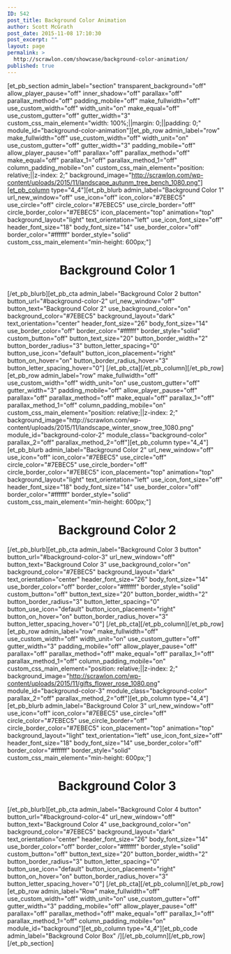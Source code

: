 ```yaml
---
ID: 542
post_title: Background Color Animation
author: Scott McGrath
post_date: 2015-11-08 17:10:30
post_excerpt: ""
layout: page
permalink: >
  http://scrawlon.com/showcase/background-color-animation/
published: true
---
```

[et_pb_section admin_label="section" transparent_background="off" allow_player_pause="off" inner_shadow="off" parallax="off" parallax_method="off" padding_mobile="off" make_fullwidth="off" use_custom_width="off" width_unit="on" make_equal="off" use_custom_gutter="off" gutter_width="3" custom_css_main_element="width: 100%;||margin: 0;||padding: 0;" module_id="background-color-animation"][et_pb_row admin_label="row" make_fullwidth="off" use_custom_width="off" width_unit="on" use_custom_gutter="off" gutter_width="3" padding_mobile="off" allow_player_pause="off" parallax="off" parallax_method="off" make_equal="off" parallax_1="off" parallax_method_1="off" column_padding_mobile="on" custom_css_main_element="position: relative;||z-index: 2;" background_image="http://scrawlon.com/wp-content/uploads/2015/11/landscape_autunm_tree_bench_1080.png"][et_pb_column type="4_4"][et_pb_blurb admin_label="Background Color 1" url_new_window="off" use_icon="off" icon_color="#7EBEC5" use_circle="off" circle_color="#7EBEC5" use_circle_border="off" circle_border_color="#7EBEC5" icon_placement="top" animation="top" background_layout="light" text_orientation="left" use_icon_font_size="off" header_font_size="18" body_font_size="14" use_border_color="off" border_color="#ffffff" border_style="solid" custom_css_main_element="min-height: 600px;"] <h1 style="text-align: center;">
  Background Color 1
</h1> [/et_pb_blurb][et_pb_cta admin_label="Background Color 2 button" button_url="#background-color-2" url_new_window="off" button_text="Background Color 2" use_background_color="on" background_color="#7EBEC5" background_layout="dark" text_orientation="center" header_font_size="26" body_font_size="14" use_border_color="off" border_color="#ffffff" border_style="solid" custom_button="off" button_text_size="20" button_border_width="2" button_border_radius="3" button_letter_spacing="0" button_use_icon="default" button_icon_placement="right" button_on_hover="on" button_border_radius_hover="3" button_letter_spacing_hover="0"] [/et_pb_cta][/et_pb_column][/et_pb_row][et_pb_row admin_label="row" make_fullwidth="off" use_custom_width="off" width_unit="on" use_custom_gutter="off" gutter_width="3" padding_mobile="off" allow_player_pause="off" parallax="off" parallax_method="off" make_equal="off" parallax_1="off" parallax_method_1="off" column_padding_mobile="on" custom_css_main_element="position: relative;||z-index: 2;" background_image="http://scrawlon.com/wp-content/uploads/2015/11/landscape_winter_snow_tree_1080.png" module_id="background-color-2" module_class="background-color" parallax_2="off" parallax_method_2="off"][et_pb_column type="4_4"][et_pb_blurb admin_label="Background Color 2" url_new_window="off" use_icon="off" icon_color="#7EBEC5" use_circle="off" circle_color="#7EBEC5" use_circle_border="off" circle_border_color="#7EBEC5" icon_placement="top" animation="top" background_layout="light" text_orientation="left" use_icon_font_size="off" header_font_size="18" body_font_size="14" use_border_color="off" border_color="#ffffff" border_style="solid" custom_css_main_element="min-height: 600px;"] 

<h1 style="text-align: center;">
  Background Color 2
</h1>

<a name="background-color-2"></a> [/et_pb_blurb][et_pb_cta admin_label="Background Color 3 button" button_url="#background-color-3" url_new_window="off" button_text="Background Color 3" use_background_color="on" background_color="#7EBEC5" background_layout="dark" text_orientation="center" header_font_size="26" body_font_size="14" use_border_color="off" border_color="#ffffff" border_style="solid" custom_button="off" button_text_size="20" button_border_width="2" button_border_radius="3" button_letter_spacing="0" button_use_icon="default" button_icon_placement="right" button_on_hover="on" button_border_radius_hover="3" button_letter_spacing_hover="0"] [/et_pb_cta][/et_pb_column][/et_pb_row][et_pb_row admin_label="row" make_fullwidth="off" use_custom_width="off" width_unit="on" use_custom_gutter="off" gutter_width="3" padding_mobile="off" allow_player_pause="off" parallax="off" parallax_method="off" make_equal="off" parallax_1="off" parallax_method_1="off" column_padding_mobile="on" custom_css_main_element="position: relative;||z-index: 2;" background_image="http://scrawlon.com/wp-content/uploads/2015/11/gifts_flower_rose_1080.png" module_id="background-color-3" module_class="background-color" parallax_2="off" parallax_method_2="off"][et_pb_column type="4_4"][et_pb_blurb admin_label="Background Color 3" url_new_window="off" use_icon="off" icon_color="#7EBEC5" use_circle="off" circle_color="#7EBEC5" use_circle_border="off" circle_border_color="#7EBEC5" icon_placement="top" animation="top" background_layout="light" text_orientation="left" use_icon_font_size="off" header_font_size="18" body_font_size="14" use_border_color="off" border_color="#ffffff" border_style="solid" custom_css_main_element="min-height: 600px;"] <h1 style="text-align: center;">
  Background Color 3
</h1>

<a name="background-color-3"></a> [/et_pb_blurb][et_pb_cta admin_label="Background Color 4 button" button_url="#background-color-4" url_new_window="off" button_text="Background Color 4" use_background_color="on" background_color="#7EBEC5" background_layout="dark" text_orientation="center" header_font_size="26" body_font_size="14" use_border_color="off" border_color="#ffffff" border_style="solid" custom_button="off" button_text_size="20" button_border_width="2" button_border_radius="3" button_letter_spacing="0" button_use_icon="default" button_icon_placement="right" button_on_hover="on" button_border_radius_hover="3" button_letter_spacing_hover="0"] [/et_pb_cta][/et_pb_column][/et_pb_row][et_pb_row admin_label="Row" make_fullwidth="off" use_custom_width="off" width_unit="on" use_custom_gutter="off" gutter_width="3" padding_mobile="off" allow_player_pause="off" parallax="off" parallax_method="off" make_equal="off" parallax_1="off" parallax_method_1="off" column_padding_mobile="on" module_id="background"][et_pb_column type="4_4"][et_pb_code admin_label="Background Color Box" /][/et_pb_column][/et_pb_row][/et_pb_section]